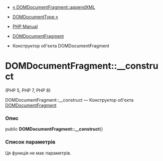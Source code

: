 - [« DOMDocumentFragment::appendXML](domdocumentfragment.appendxml.md)
- [DOMDocumentType »](class.domdocumenttype.md)

- [PHP Manual](index.md)
- [DOMDocumentFragment](class.domdocumentfragment.md)
- Конструктор об'єкта DOMDocumentFragment

# DOMDocumentFragment::\_\_construct

(PHP 5, PHP 7, PHP 8)

DOMDocumentFragment::\_\_construct — Конструктор об'єкта
[DOMDocumentFragment](class.domdocumentfragment.md)

### Опис

public **DOMDocumentFragment::\_\_construct**()

### Список параметрів

Ця функція не має параметрів.
